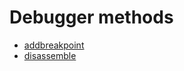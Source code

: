 # Debugger methods

- [addbreakpoint](../methods/addbreakpoint.md)
- [disassemble](../methods/disassemble.md)